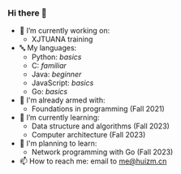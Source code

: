 ### Hi there 👋

<!--
**huizm/huizm** is a ✨ _special_ ✨ repository because its `README.md` (this file) appears on your GitHub profile.

Here are some ideas to get you started:

- 🔭 I’m currently working on ...
- 🌱 I’m currently learning ...
- 👯 I’m looking to collaborate on ...
- 🤔 I’m looking for help with ...
- 💬 Ask me about ...
- 📫 How to reach me: ...
- 😄 Pronouns: ...
- ⚡ Fun fact: ...
-->

- 🔭 I’m currently working on:
  - XJTUANA training
- 🔤 My languages:
  - Python: *basics*
  - C: *familiar*
  - Java: *beginner*
  - JavaScript: *basics*
  - Go: *basics*
- 💾 I'm already armed with:
  - Foundations in programming (Fall 2021)
- 🌱 I’m currently learning:
  - Data structure and algorithms (Fall 2023)
  - Computer architecture (Fall 2023)
- 📌 I'm planning to learn:
  - Network programming with Go (Fall 2023)
- 📫 How to reach me: email to me@huizm.cn
